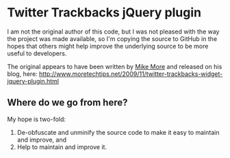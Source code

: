 # Twitter Trackbacks jQuery plugin

I am not the original author of this code, but I was not pleased with the way the project was made available, so I'm copying the source to GitHub in the hopes that others might help improve the underlying source to be more useful to developers.

The original appears to have been written by [Mike More](http://twitter.com/mike_more) and released on his blog, here:
http://www.moretechtips.net/2009/11/twitter-trackbacks-widget-jquery-plugin.html

## Where do we go from here?

My hope is two-fold:

1. De-obfuscate and unminify the source code to make it easy to maintain and improve, and
2. Help to maintain and improve it.
